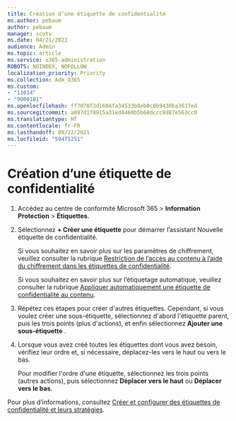 ```yaml
---
title: Création d’une étiquette de confidentialité
ms.author: pebaum
author: pebaum
manager: scotv
ms.date: 04/21/2021
audience: Admin
ms.topic: article
ms.service: o365-administration
ROBOTS: NOINDEX, NOFOLLOW
localization_priority: Priority
ms.collection: Adm_O365
ms.custom:
- "11014"
- "9000181"
ms.openlocfilehash: ff7078f3d1604fa34533b8eb0c0b9430ba3637ed
ms.sourcegitcommit: a097d1f8915a31ed8460b5b68dccc8d87e563cc0
ms.translationtype: HT
ms.contentlocale: fr-FR
ms.lasthandoff: 09/22/2021
ms.locfileid: "59475251"
---
```

# <a name="how-to-create-a-sensitivity-label"></a>Création d’une étiquette de confidentialité

1. Accédez au centre de conformité Microsoft 365 > **Information Protection** > **Étiquettes**.

1. Sélectionnez **+ Créer une étiquette** pour démarrer l’assistant Nouvelle étiquette de confidentialité.

    Si vous souhaitez en savoir plus sur les paramètres de chiffrement, veuillez consulter la rubrique [Restriction de l’accès au contenu à l’aide du chiffrement dans les étiquettes de confidentialité](https://go.microsoft.com/fwlink/?linkid=2106331).

    Si vous souhaitez en savoir plus sur l’étiquetage automatique, veuillez consulter la rubrique [Appliquer automatiquement une étiquette de confidentialité au contenu](https://go.microsoft.com/fwlink/?linkid=2105837).

1. Répétez ces étapes pour créer d'autres étiquettes. Cependant, si vous voulez créer une sous-étiquette, sélectionnez d'abord l'étiquette parent, puis les trois points (plus d'actions), et enfin sélectionnez **Ajouter une sous-étiquette** .

1. Lorsque vous avez créé toutes les étiquettes dont vous avez besoin, vérifiez leur ordre et, si nécessaire, déplacez-les vers le haut ou vers le bas. 
    
    Pour modifier l'ordre d'une étiquette, sélectionnez les trois points (autres actions), puis sélectionnez **Déplacer vers le haut** ou **Déplacer vers le bas**.

Pour plus d’informations, consultez [Créer et configurer des étiquettes de confidentialité et leurs stratégies](https://docs.microsoft.com/microsoft-365/compliance/create-sensitivity-labels).
